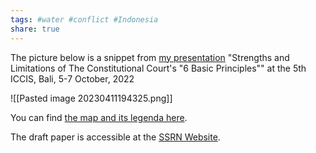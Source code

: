 ```yaml
---
tags: #water #conflict #Indonesia 
share: true
---
```


The picture below is a snippet from [my presentation](https://www.youtube.com/watch?v=xuPYQqHa5YU) "Strengths and Limitations of The Constitutional Court's "6 Basic Principles"" at the 5th ICCIS, Bali, 5-7 October, 2022

![[Pasted image 20230411194325.png]]

You can find [the map and its legenda here](https://www.mapcustomizer.com/map/Water%20Conflict%20in%20Indonesia?utm_source=pocket_saves).

The draft paper is accessible at the [SSRN Website](https://deliverypdf.ssrn.com/delivery.php?ID=874121115073070003003118119106082029117043064003031030025124076026003093014107112122122049008101104109008007026069018112068113040060087061002003009020122071125113022045060064120009020080092072026012099108031006099081081008022001089006016087120005007&EXT=pdf&INDEX=TRUE).